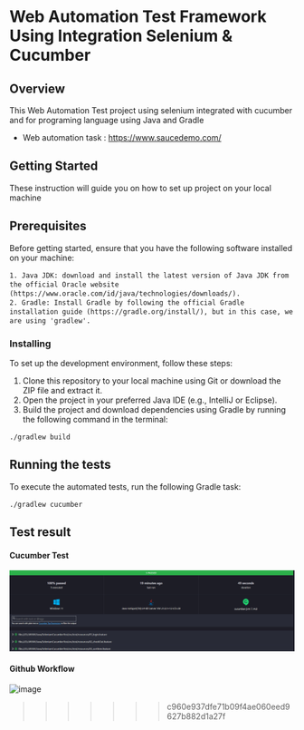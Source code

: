 # Web Automation Test Framework Using Integration Selenium & Cucumber

## Overview
This Web Automation Test project using selenium integrated with cucumber and for programing language using Java and Gradle
- Web automation task : https://www.saucedemo.com/

## Getting Started
These instruction will guide you on how to set up project on your local machine

## Prerequisites
Before getting started, ensure that you have the following software installed on your machine:

```
1. Java JDK: download and install the latest version of Java JDK from the official Oracle website (https://www.oracle.com/id/java/technologies/downloads/).
2. Gradle: Install Gradle by following the official Gradle installation guide (https://gradle.org/install/), but in this case, we are using 'gradlew'.

```

### Installing

To set up the development environment, follow these steps:

1. Clone this repository to your local machine using Git or download the ZIP file and extract it.
2. Open the project in your preferred Java IDE (e.g., IntelliJ or Eclipse).
3. Build the project and download dependencies using Gradle by running the following command in the terminal:

```
./gradlew build

```

## Running the tests

To execute the automated tests, run the following Gradle task:

```
./gradlew cucumber

```

## Test result
#### Cucumber Test
![img.png](img.png)

#### Github Workflow
![image](https://github.com/LordRedsky/cucumber-selenium-integration/assets/96976057/d1e5c328-ab67-40c3-8f9a-916d6ba066c9)

>>>>>>> c960e937dfe71b09f4ae060eed9627b882d1a27f
